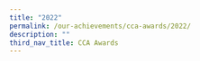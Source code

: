 ```yaml
---
title: "2022"
permalink: /our-achievements/cca-awards/2022/
description: ""
third_nav_title: CCA Awards
---
```

